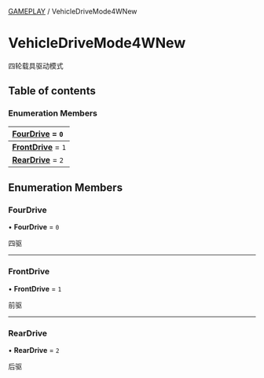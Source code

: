 [GAMEPLAY](../groups/Core.GAMEPLAY.md) / VehicleDriveMode4WNew

# VehicleDriveMode4WNew <Badge type="tip" text="Enumeration" /> <Score text="VehicleDriveMode4WNew" />

<p class="content-big"> 四轮载具驱动模式 </p>

## Table of contents

### Enumeration Members <Score text="Enumeration" /> 
| **[FourDrive](mw.VehicleDriveMode4WNew.md#fourdrive)** = ``0``  |
| :----- |
| **[FrontDrive](mw.VehicleDriveMode4WNew.md#frontdrive)** = ``1`` |
| **[RearDrive](mw.VehicleDriveMode4WNew.md#reardrive)** = ``2`` |

## Enumeration Members

### FourDrive <Score text="FourDrive" /> 

• **FourDrive** = ``0``

四驱

___

### FrontDrive <Score text="FrontDrive" /> 

• **FrontDrive** = ``1``

前驱

___

### RearDrive <Score text="RearDrive" /> 

• **RearDrive** = ``2``

后驱
